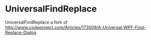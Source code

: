 UniversalFindReplace
====================

UniversalFindReplace a fork of http://www.codeproject.com/Articles/173509/A-Universal-WPF-Find-Replace-Dialog

